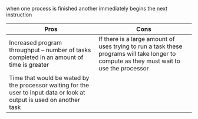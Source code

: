 when one process is finished another immediately begins the next instruction

Pros| Cons
---|---
Increased program throughput – number of tasks completed in an amount of time is greater| If there is a large amount of uses trying to run a task these programs will take longer to compute as they must wait to use the processor
Time that would be wated by the processor waiting for the user to input data or look at output is used on another task |